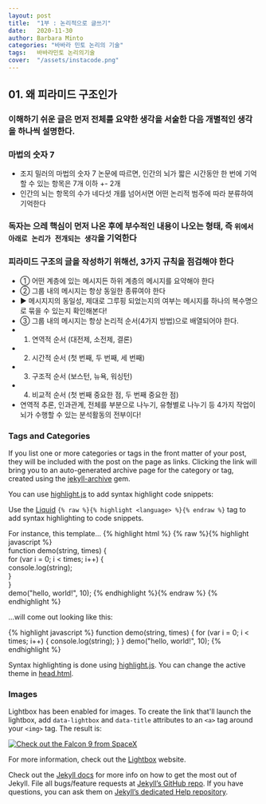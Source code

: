 ```yaml
---
layout: post
title:  "1부 : 논리적으로 글쓰기"
date:   2020-11-30 
author: Barbara Minto
categories: "바바라 민토 논리의 기술"
tags:	바바라민토 논리의기술
cover:  "/assets/instacode.png"
---
```


## 01. 왜 피라미드 구조인가

### 이해하기 쉬운 글은 먼저 전체를 요약한 생각을 서술한 다음 개별적인 생각을 하나씩 설명한다.
### 마법의 숫자 7
 - 조지 밀러의 마법의 숫자 7 논문에 따르면, 인간의 뇌가 짧은 시간동안 한 번에 기억할 수 있는 항목은 7개 이하 +- 2개
 - 인간의 뇌는 항목의 수가 네다섯 개를 넘어서면 어떤 논리적 범주에 따라 분류하여 기억한다
### 독자는 으레 핵심이 먼저 나온 후에 부수적인 내용이 나오는 형태, 즉 `위에서 아래로 논리가 전개되는 생각`을 기억한다
### 피라미드 구조의 글을 작성하기 위해선, 3가지 규칙을 점검해야 한다
 - ① 어떤 계층에 있는 메시지든 하위 계층의 메시지를 요약해야 한다
 - ② 그룹 내의 메시지는 항상 동일한 종류여야 한다
  - ▶ 메시지지의 동일성, 제대로 그루핑 되었는지의 여부는 메시지를 하나의 복수명으로 묶을 수 있는지 확인해본다!
 - ③ 그룹 내의 메시지는 항상 논리적 순서(4가지 방법)으로 배열되어야 한다.
  - 1) 연역적 순서 (대전제, 소전제, 결론)
  - 2) 시간적 순서 (첫 번째, 두 번째, 세 번째)
  - 3) 구조적 순서 (보스턴, 뉴욕, 워싱턴)
  - 4) 비교적 순서 (첫 번째 중요한 점, 두 번째 중요한 점)
  - 연역적 추론, 인과관계, 전체를 부분으로 나누기, 유형별로 나누기 등 4가지 작업이 뇌가 수행할 수 있는 분석활동의 전부이다!
    


### Tags and Categories

If you list one or more categories or tags in the front matter of your post, they will be included with the post on the page as links. Clicking the link will bring you to an auto-generated archive page for the category or tag, created using the [jekyll-archive][jekyll-archive] gem.

You can use [highlight.js][highlight] to add syntax highlight code snippets:

Use the [Liquid][liquid] `{% raw %}{% highlight <language> %}{% endraw %}` tag to add syntax highlighting to code snippets.

For instance, this template...
{% highlight html %}
{% raw %}{% highlight javascript %}    
function demo(string, times) {    
  for (var i = 0; i < times; i++) {    
    console.log(string);    
  }    
}    
demo("hello, world!", 10);
{% endhighlight %}{% endraw %}
{% endhighlight %}

...will come out looking like this:

{% highlight javascript %}
function demo(string, times) {
  for (var i = 0; i < times; i++) {
    console.log(string);
  }
}
demo("hello, world!", 10);
{% endhighlight %}

Syntax highlighting is done using [highlight.js][highlight]. You can change the active theme in [head.html](https://github.com/bencentra/centrarium/blob/2dcd73d09e104c3798202b0e14c1db9fa6e77bc7/_includes/head.html#L15).

### Images

Lightbox has been enabled for images. To create the link that'll launch the lightbox, add <code>data-lightbox</code> and <code>data-title</code> attributes to an <code>&lt;a&gt;</code> tag around your <code>&lt;img&gt;</code> tag. The result is:

<a href="//bencentra.com/assets/images/falcon9_large.jpg" data-lightbox="falcon9-large" data-title="Check out the Falcon 9 from SpaceX">
  <img src="//bencentra.com/assets/images/falcon9_small.jpg" title="Check out the Falcon 9 from SpaceX">
</a>

For more information, check out the [Lightbox][lightbox] website.

Check out the [Jekyll docs][jekyll] for more info on how to get the most out of Jekyll. File all bugs/feature requests at [Jekyll’s GitHub repo][jekyll-gh]. If you have questions, you can ask them on [Jekyll’s dedicated Help repository][jekyll-help].

[jekyll]:      http://jekyllrb.com
[jekyll-gh]:   https://github.com/jekyll/jekyll
[jekyll-help]: https://github.com/jekyll/jekyll-help
[highlight]:   https://highlightjs.org/
[lightbox]:    http://lokeshdhakar.com/projects/lightbox2/
[jekyll-archive]: https://github.com/jekyll/jekyll-archives
[liquid]: https://github.com/Shopify/liquid/wiki/Liquid-for-Designers
